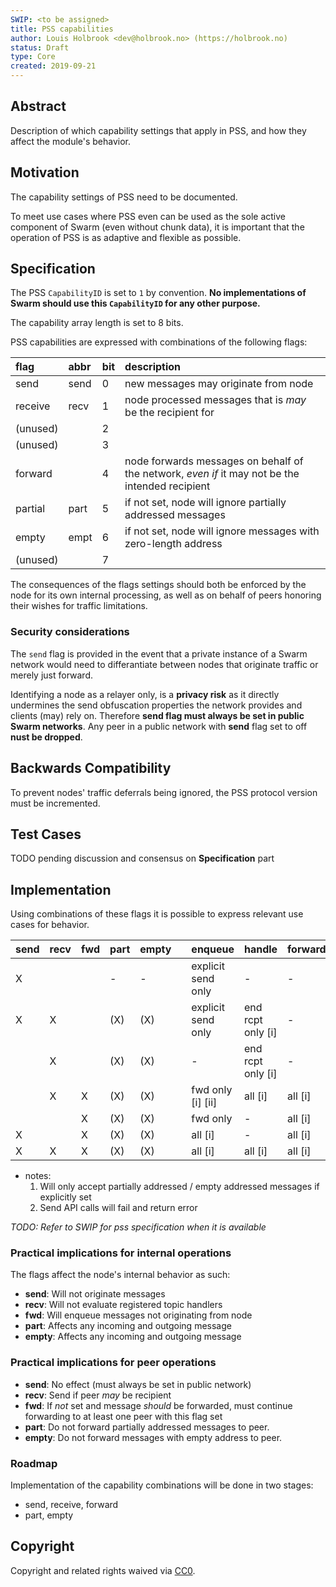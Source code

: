 ```yaml
---
SWIP: <to be assigned>
title: PSS capabilities
author: Louis Holbrook <dev@holbrook.no> (https://holbrook.no)
status: Draft
type: Core
created: 2019-09-21
---
```


## Abstract

Description of which capability settings that apply in PSS, and how they affect the module's behavior.

## Motivation

The capability settings of PSS need to be documented.

To meet use cases where PSS even can be used as the sole active component of Swarm (even without chunk data), it is important that the operation of PSS is as adaptive and flexible as possible.

## Specification

The PSS `CapabilityID` is set to `1` by convention. **No implementations of Swarm should use this `CapabilityID` for any other purpose.**

The capability array length is set to 8 bits.

PSS capabilities are expressed with combinations of the following flags:

|flag|abbr|bit|description|
|:---|:--|:--|:---|
|send|send|0|new messages may originate from node|
|receive|recv|1|node processed messages that is _may_ be the recipient for|
|(unused)| |2| |
|(unused)| |3| |
|forward| |4|node forwards messages on behalf of the network, _even if_ it may not be the intended recipient|
|partial|part|5|if not set, node will ignore partially addressed messages|
|empty|empt|6|if not set, node will ignore messages with zero-length address|
|(unused)| |7| |

The consequences of the flags settings should both be enforced by the node for its own internal processing, as well as on behalf of peers honoring their wishes for traffic limitations.

### Security considerations

The `send` flag is provided in the event that a private instance of a Swarm network would need to differantiate between nodes that originate traffic or merely just forward.

Identifying a node as a relayer only, is a **privacy risk** as it directly undermines the send obfuscation properties the network provides and clients (may) rely on. Therefore **send flag must always be set in public Swarm networks**. Any peer in a public network with **send** flag set to off **nust be dropped**.


## Backwards Compatibility

To prevent nodes' traffic deferrals being ignored, the PSS protocol version must be incremented. 


## Test Cases

TODO pending discussion and consensus on **Specification** part


## Implementation

Using combinations of these flags it is possible to express relevant use cases for behavior.

|send|recv|fwd|part|empty| |enqueue|handle|forward|
|---|---|---|---|---|---|---|---|---|
| X |   |   | - | - | | explicit send only | - | - |
| X | X |   |(X)|(X)| | explicit send only | end rcpt only [i] | - | 
|   | X |   |(X)|(X)| | - | end rcpt only [i] | - |
|   | X | X |(X)|(X)| | fwd only [i] [ii] | all [i] | all [i] |
|   |   | X |(X)|(X)| | fwd only | - | all [i] | 
| X |   | X |(X)|(X)| | all [i] | - | all [i] | 
| X | X | X |(X)|(X)| | all [i] | all [i] | all [i] |

* notes:
  1. Will only accept partially addressed / empty addressed messages if explicitly set
  2. Send API calls will fail and return error

*TODO: Refer to SWIP for pss specification when it is available*

### Practical implications for internal operations

The flags affect the node's internal behavior as such:

* **send**: Will not originate messages
* **recv**: Will not evaluate registered topic handlers
* **fwd**: Will enqueue messages not originating from node
* **part**: Affects any incoming and outgoing message
* **empty**: Affects any incoming and outgoing message

### Practical implications for peer operations

* **send**: No effect (must always be set in public network)
* **recv**: Send if peer _may_ be recipient
* **fwd**: If _not_ set and message _should_ be forwarded, must continue forwarding to at least one peer with this flag set
* **part**: Do not forward partially addressed messages to peer.
* **empty**: Do not forward messages with empty address to peer.


### Roadmap

Implementation of the capability combinations will be done in two stages:

* send, receive, forward
* part, empty


## Copyright

Copyright and related rights waived via [CC0](https://creativecommons.org/publicdomain/zero/1.0/).
